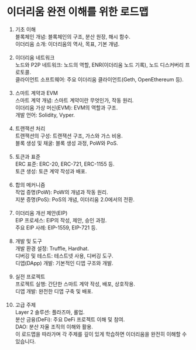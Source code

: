# 이더리움 완전 이해를 위한 로드맵
1. 기초 이해 <br>
   블록체인 개념: 블록체인의 구조, 분산 원장, 해시 함수. <br>
   이더리움 소개: 이더리움의 역사, 목표, 기본 개념. <br><br>
2. 이더리움 네트워크 <br>
   노드와 P2P 네트워크: 노드의 역할, ENR(이더리움 노드 기록), 노드 디스커버리 프로토콜. <br>
   클라이언트 소프트웨어: 주요 이더리움 클라이언트(Geth, OpenEthereum 등). <br><br>
3. 스마트 계약과 EVM <br>
   스마트 계약 개념: 스마트 계약이란 무엇인가, 작동 원리. <br>
   이더리움 가상 머신(EVM): EVM의 역할과 구조. <br>
   개발 언어: Solidity, Vyper. <br><br>
4. 트랜잭션 처리 <br>
   트랜잭션의 구성: 트랜잭션 구조, 가스와 가스 비용. <br>
   블록 생성 및 채굴: 블록 생성 과정, PoW와 PoS. <br><br>
5. 토큰과 표준 <br>
   ERC 표준: ERC-20, ERC-721, ERC-1155 등. <br>
   토큰 생성: 토큰 계약 작성과 배포. <br><br>
6. 합의 메커니즘 <br>
   작업 증명(PoW): PoW의 개념과 작동 원리. <br>
   지분 증명(PoS): PoS의 개념, 이더리움 2.0에서의 전환. <br><br>
7. 이더리움 개선 제안(EIP) <br>
   EIP 프로세스: EIP의 작성, 제안, 승인 과정. <br>
   주요 EIP 사례: EIP-1559, EIP-721 등. <br><br>
8. 개발 및 도구 <br>
   개발 환경 설정: Truffle, Hardhat. <br>
   디버깅 및 테스트: 테스트넷 사용, 디버깅 도구. <br>
   디앱(DApp) 개발: 기본적인 디앱 구조와 개발. <br><br>
9. 실전 프로젝트 <br>
   프로젝트 실행: 간단한 스마트 계약 작성, 배포, 상호작용. <br>
   디앱 개발: 완전한 디앱 구축 및 배포. <br><br>
10. 고급 주제 <br>
    Layer 2 솔루션: 플라즈마, 롤업. <br>
    분산 금융(DeFi): 주요 DeFi 프로젝트 이해 및 참여. <br>
    DAO: 분산 자율 조직의 이해와 활용. <br>
    이 로드맵을 따라가며 각 주제를 깊이 있게 학습하면 이더리움을 완전히 이해할 수 있습니다. <br><br>